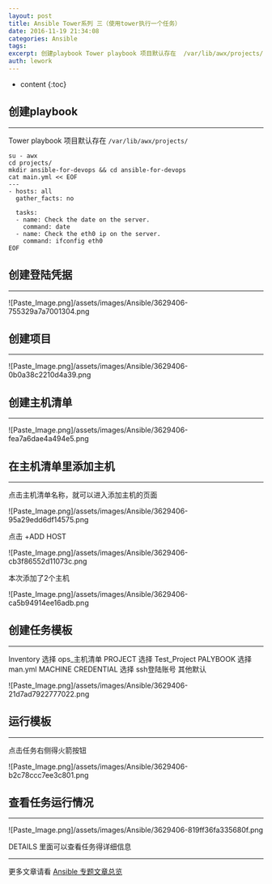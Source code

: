 ```yaml
---
layout: post
title: Ansible Tower系列 三（使用tower执行一个任务）
date: 2016-11-19 21:34:08
categories: Ansible
tags:
excerpt: 创建playbook Tower playbook 项目默认存在  /var/lib/awx/projects/ 创建登陆凭据 创建项目 创建主...
auth: lework
---
```

* content
{:toc}

## 创建playbook
---

Tower playbook 项目默认存在  `/var/lib/awx/projects/`
```
su - awx
cd projects/
mkdir ansible-for-devops && cd ansible-for-devops
cat main.yml << EOF
---
- hosts: all
  gather_facts: no
 
  tasks:
  - name: Check the date on the server.
	command: date
  - name: Check the eth0 ip on the server.
	command: ifconfig eth0
EOF

```
## 创建登陆凭据
---

![Paste_Image.png]/assets/images/Ansible/3629406-755329a7a7001304.png

## 创建项目
---

![Paste_Image.png]/assets/images/Ansible/3629406-0b0a38c2210d4a39.png

## 创建主机清单
---

![Paste_Image.png]/assets/images/Ansible/3629406-fea7a6dae4a494e5.png

## 在主机清单里添加主机
---

点击主机清单名称，就可以进入添加主机的页面

![Paste_Image.png]/assets/images/Ansible/3629406-95a29edd6df14575.png


点击 +ADD HOST

![Paste_Image.png]/assets/images/Ansible/3629406-cb3f86552d11073c.png

本次添加了2个主机

![Paste_Image.png]/assets/images/Ansible/3629406-ca5b94914ee16adb.png


## 创建任务模板
---

Inventory 选择 ops_主机清单
PROJECT 选择 Test_Project
PALYBOOK 选择 man.yml
MACHINE CREDENTIAL 选择 ssh登陆账号
其他默认

![Paste_Image.png]/assets/images/Ansible/3629406-21d7ad7922777022.png


## 运行模板
---

点击任务右侧得火箭按钮

![Paste_Image.png]/assets/images/Ansible/3629406-b2c78ccc7ee3c801.png


## 查看任务运行情况
---

![Paste_Image.png]/assets/images/Ansible/3629406-819ff36fa335680f.png

DETAILS 里面可以查看任务得详细信息

---
更多文章请看 [Ansible 专题文章总览](http://www.jianshu.com/p/c56a88b103f8)
